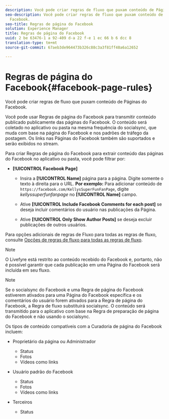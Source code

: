 ```yaml
---
description: Você pode criar regras de fluxo que puxam conteúdo de Páginas do Facebook.
seo-description: Você pode criar regras de fluxo que puxam conteúdo de Páginas do
  Facebook.
seo-title: Regras de página do Facebook
solution: Experience Manager
title: Regras de página do Facebook
uuid: 2 be 63476-1 a 92-409 d-a 22 f-e 1 ec 66 b 6 dcc 8
translation-type: tm+mt
source-git-commit: 67aeb3de964473b326c88c3a3f81ff48a6a12652

---
```



# Regras de página do Facebook{#facebook-page-rules}

Você pode criar regras de fluxo que puxam conteúdo de Páginas do Facebook.

Você pode usar Regras de página do Facebook para transmitir conteúdo publicado publicamente das páginas do Facebook. O conteúdo será coletado no aplicativo ou pasta na mesma frequência do socialsync, que muda com base na página do Facebook e nos padrões de tráfego da postagem. Os links nas Páginas do Facebook também são suportados e serão exibidos no stream.

Para criar Regras de página do Facebook para extrair conteúdo das páginas do Facebook no aplicativo ou pasta, você pode filtrar por:

* **[!UICONTROL Facebook Page]**

   * Insira a **[!UICONTROL Name]** página para a página. Digite somente o texto à direita para o URL. **Por exemplo:** Para adicionar conteúdo de `https://facebook.com/KellysSuperFunFanPage`, digite *kellyssuperfunfanpage* no **[!UICONTROL Name]** campo.

   * Ative **[!UICONTROL Include Facebook Comments for each post]** se deseja incluir comentários do usuário nas publicações da Página.
   * Ative **[!UICONTROL Only Show Author Posts]** se deseja excluir publicações de outros usuários.

Para opções adicionais de regras de Fluxo para todas as regras de fluxo, consulte [Opções de regras de fluxo para todas as regras de fluxo](../c-streams/c-stream-rule-options-for-all-stream-rules.md#c_stream_rule_options_for_all_stream_rules).

>[!NOTE]
>
>O Livefyre está restrito ao conteúdo recebido do Facebook e, portanto, não é possível garantir que cada publicação em uma Página do Facebook será incluída em seu fluxo.

>[!NOTE]
>
>Se o socialsync do Facebook e uma Regra de página do Facebook estiverem ativados para uma Página do Facebook específica e os comentários do usuário forem ativados para a Regra de página do Facebook, a Regra de fluxo substituirá socialsync. O conteúdo será transmitido para o aplicativo com base na Regra de preparação de página do Facebook e não usando o socialsync.

Os tipos de conteúdo compatíveis com a Curadoria de página do Facebook incluem:

* Proprietário da página ou Administrador

   * Status
   * Fotos
   * Vídeos como links

* Usuário padrão do Facebook

   * Status
   * Fotos
   * Vídeos como links

* Terceiros

   * Status

